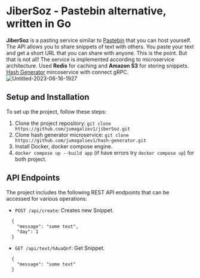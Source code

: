 # JiberSoz - Pastebin alternative, written in Go

**JiberSoz** is a pasting service similar to [Pastebin](https://github.com/lordelph/pastebin) that you can host yourself. The API allows you to share snippets of text with others. You paste your text and get a short URL that you can share with anyone. This is the point. But that is not all! The service is implemented according to microservice architecture. Used **Redis** for caching and **Amazon S3** for storing snippets.
[Hash Generator](https://github.com/jumagaliev1/hash-generator) mircoservice with connect gRPC.
![Untitled-2023-06-16-1927](https://github.com/jumagaliev1/jiberSoz/assets/71185943/5260cfb8-8466-4a72-80f0-7e7084090439)


## Setup and Installation
To set up the project, follow these steps:
1. Clone the project repository: `git clone https://github.com/jumagaliev1/jiberSoz.git`
2. Clone hash generator microservice: `git clone https://github.com/jumagaliev1/hash-generator.git`
3. Install Docker, docker compose engine.
4. `docker compose up --build app` (if have errors try `docker compose up`) for both project.

## API Endpoints
The project includes the following REST API endpoints that can be accessed for various operations:
- `POST /api/create`: Creates new Snippet.
```
  {
    "message": "some text",
    "day": 1
  }
```
- `GET /api/text/hAuaQnf`: Get Snippet.
```
  {
    "message": "some text"
  }
```
